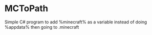 # MCToPath
Simple C# program to add %minecraft% as a variable instead of doing %appdata% then going to .minecraft
